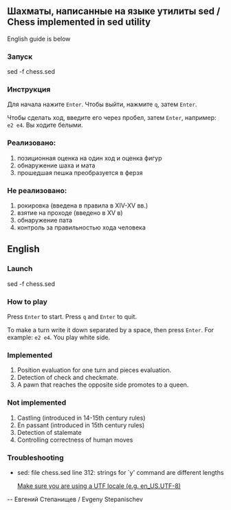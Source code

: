 ## Шахматы, написанные на языке утилиты sed / Chess implemented in sed utility

English guide is below

### Запуск
sed -f chess.sed

### Инструкция
Для начала нажите `Enter`. Чтобы выйти, нажмите `q`, затем `Enter`.

Чтобы сделать ход, введите его через пробел, затем `Enter`, например: `e2 e4`. Вы ходите белыми.

### Реализовано:
1. позиционная оценка на один ход и оценка фигур
2. обнаружение шаха и мата
3. прошедшая пешка преобразуется в ферзя

### Не реализовано:
1. рокировка (введена в правила в XIV-XV вв.)
2. взятие на проходе (введено в XV в)
3. обнаружение пата
4. контроль за правильностью хода человека

## English

### Launch
sed -f chess.sed

### How to play
Press `Enter` to start. Press `q` and `Enter` to quit.

To make a turn write it down separated by a space, then press `Enter`. For example: `e2 e4`. You play white side.

### Implemented
1. Position evaluation for one turn and pieces evaluation.
2. Detection of check and checkmate.
3. A pawn that reaches the opposite side promotes to a queen.

### Not implemented
1. Castling (introduced in 14-15th century rules)
2. En passant (introduced in 15th century rules)
3. Detection of stalemate
4. Controlling correctness of human moves

### Troubleshooting

- sed: file chess.sed line 312: strings for `y' command are different lengths

  [Make sure you are using a UTF locale
  (e.g. en_US.UTF-8)](https://github.com/bolknote/SedChess/issues/9)


-- 
Евгений Степанищев / Evgeny Stepanischev
